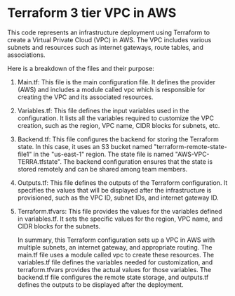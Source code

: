 ﻿# Terraform 3 tier VPC in AWS
 
This code represents an infrastructure deployment using Terraform to create a Virtual Private Cloud (VPC) in AWS. The VPC includes various subnets and resources such as internet gateways, route tables, and associations.

Here is a breakdown of the files and their purpose:

1. Main.tf: This file is the main configuration file. It defines the provider (AWS) and includes a module called vpc which is responsible for creating the VPC and its associated resources.

2. Variables.tf: This file defines the input variables used in the configuration. It lists all the variables required to customize the VPC creation, such as the region, VPC name, CIDR blocks for subnets, etc.

3. Backend.tf: This file configures the backend for storing the Terraform state. In this case, it uses an S3 bucket named "terraform-remote-state-file1" in the "us-east-1" region. The state file is named "AWS-VPC-TERRA.tfstate". The backend configuration ensures that the state is stored remotely and can be shared among team members.

4. Outputs.tf: This file defines the outputs of the Terraform configuration. It specifies the values that will be displayed after the infrastructure is provisioned, such as the VPC ID, subnet IDs, and internet gateway ID.

5. Terraform.tfvars: This file provides the values for the variables defined in variables.tf. It sets the specific values for the region, VPC name, and CIDR blocks for the subnets.

    In summary, this Terraform configuration sets up a VPC in AWS with multiple subnets, an internet gateway, and appropriate routing. The main.tf file uses a module called vpc to create these resources. The variables.tf file defines the variables needed for customization, and terraform.tfvars provides the actual values for those variables. The backend.tf file configures the remote state storage, and outputs.tf defines the outputs to be displayed after the deployment.

